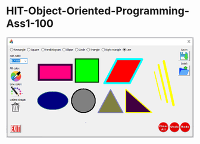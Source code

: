 # HIT-Object-Oriented-Programming-Ass1-100
![paint software](https://github.com/adidereviani/HIT-Object-Oriented-Programming-Ass1-100/blob/master/painter.png)
